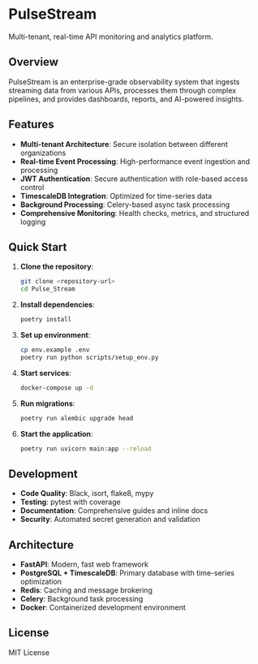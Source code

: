 # PulseStream

Multi-tenant, real-time API monitoring and analytics platform.

## Overview

PulseStream is an enterprise-grade observability system that ingests streaming data from various APIs, processes them through complex pipelines, and provides dashboards, reports, and AI-powered insights.

## Features

- **Multi-tenant Architecture**: Secure isolation between different organizations
- **Real-time Event Processing**: High-performance event ingestion and processing
- **JWT Authentication**: Secure authentication with role-based access control
- **TimescaleDB Integration**: Optimized for time-series data
- **Background Processing**: Celery-based async task processing
- **Comprehensive Monitoring**: Health checks, metrics, and structured logging

## Quick Start

1. **Clone the repository**:
   ```bash
   git clone <repository-url>
   cd Pulse_Stream
   ```

2. **Install dependencies**:
   ```bash
   poetry install
   ```

3. **Set up environment**:
   ```bash
   cp env.example .env
   poetry run python scripts/setup_env.py
   ```

4. **Start services**:
   ```bash
   docker-compose up -d
   ```

5. **Run migrations**:
   ```bash
   poetry run alembic upgrade head
   ```

6. **Start the application**:
   ```bash
   poetry run uvicorn main:app --reload
   ```

## Development

- **Code Quality**: Black, isort, flake8, mypy
- **Testing**: pytest with coverage
- **Documentation**: Comprehensive guides and inline docs
- **Security**: Automated secret generation and validation

## Architecture

- **FastAPI**: Modern, fast web framework
- **PostgreSQL + TimescaleDB**: Primary database with time-series optimization
- **Redis**: Caching and message brokering
- **Celery**: Background task processing
- **Docker**: Containerized development environment

## License

MIT License

